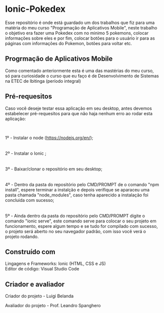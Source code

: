 
# Ionic-Pokedex 
Esse repositório é onde está guardado um dos trabalhos que fiz para uma matéria do meu curso "Programação de Aplicativos Mobile", neste trabalho o objetivo era fazer uma Pokedex com no minimo 5 pokemons, colocar informações sobre eles e por fim, colocar botões para o usuário ir para as páginas com informações do Pokemon, botões para voltar etc.

## Progrmação de Aplicativos Mobile
Como comentado anteriormente esta é uma das mastérias do meu curso, só para curiosidade o curso que eu faço é de Desenvolvimento de Sistemas na ETEC de Ibitinga (período integral) 


## Pré-requesitos
Caso você deseje testar essa aplicação em seu desktop, antes devemos estabelecer pré-requesitos para que não haja nenhum erro ao rodar esta aplicação:   

<br>     

1º - Instalar o node (https://nodejs.org/en/);  
<br>          
2º - Instalar o <a src="https://ionicframework.com/docs/installation/cli">Ionic </a>;     
<br>   
3º - Baixar/clonar o repositório em seu desktop;    
<br>                                                                                             
4º - Dentro da pasta do repositório pelo CMD/PROMPT de o comando "npm install", espere terminar a instalção e depois verifique se aparaceu uma pasta chamada "node_modules", caso tenha aparecido a instalação foi concluida com sucesso;          
<br>             
5º - Ainda dentro da pasta do repositório pelo CMD/PROMPT digite o comando "ionic serve", este comando serve para colocar o seu projeto em funcionamento, espere algum tempo e se tudo for compilado com sucesso, o projeto será aberto no seu navegador padrão, com isso você verá o projeto rodando. 

## Construído com
Lingagens e Frameworks: Ionic (HTML, CSS e JS)                                                                                                     
Editor de código: Visual Studio Code  


## Criador e avaliador 
Criador do projeto - Luigi Belanda                                                                                                       

Avaliador do projeto - Prof. Leandro Spanghero

